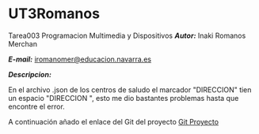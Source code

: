 # UT3Romanos
Tarea003 Programacion Multimedia y Dispositivos
***Autor:*** Inaki Romanos Merchan

***E-mail:*** iromanomer@educacion.navarra.es

***Descripcion:*** 

En el archivo .json de los centros de saludo el marcador "DIRECCION" tien un espacio "DIRECCION ", esto me dio bastantes problemas hasta que encontre el error.

A continuación añado el enlace del Git del proyecto [Git Proyecto](https://github.com/inakiRomanos/UT3Romanos.git)
